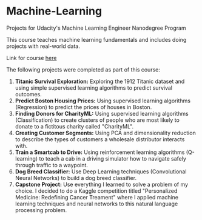 # Machine-Learning
Projects for Udacity's Machine Learning Engineer Nanodegree Program

This course teaches machine learning fundamentals and includes doing projects with real-world data.

Link for course [here](https://www.udacity.com/course/machine-learning-engineer-nanodegree--nd009)

The following projects were completed as part of this course:

1. **Titanic Survival Exploration:** Exploring the 1912 Titanic dataset and using simple supervised learning algorithms to predict survival outcomes.
2. **Predict Boston Housing Prices:** Using supervised learning algorithms (Regression) to predict the prices of houses in Boston.
3. **Finding Donors for CharityML:** Using supervised learning algorithms (Classification) to create clusters of people who are most likely to donate to a fictitous charity called "CharityML".
4. **Creating Customer Segments:** Using PCA and dimensionality reduction to describe the types of customers a wholesale distributor interacts with.
5. **Train a Smartcab to Drive:** Using reinforcement learning algorithms (Q-learning) to teach a cab in a driving simulator how to navigate safely through traffic to a waypoint.
6. **Dog Breed Classifier:** Use Deep Learning techniques (Convolutional Neural Networks) to build a dog breed classifier.
7. **Capstone Project:** Use everything I learned to solve a problem of my choice. I decided to do a Kaggle competition titled "Personalized Medicine: Redefining Cancer Treament" where I applied machine learning techniques and neural networks to this natural language processing problem.
